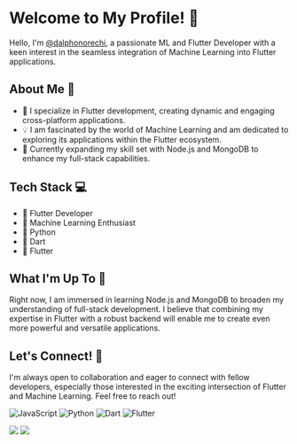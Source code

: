 # Welcome to My Profile! 👋

Hello, I'm [@dalphonorechi](https://github.com/dalphonorechi), a passionate ML and Flutter Developer with a keen interest in the seamless integration of Machine Learning into Flutter applications.

## About Me 🌱

- 🚀 I specialize in Flutter development, creating dynamic and engaging cross-platform applications.
- 💡 I am fascinated by the world of Machine Learning and am dedicated to exploring its applications within the Flutter ecosystem.
- 🌱 Currently expanding my skill set with Node.js and MongoDB to enhance my full-stack capabilities.

## Tech Stack 💻

- 📱 Flutter Developer
- 🤖 Machine Learning Enthusiast
- 🐍 Python
- 🎯 Dart
- 🔄 Flutter

## What I'm Up To 🚀

Right now, I am immersed in learning Node.js and MongoDB to broaden my understanding of full-stack development. I believe that combining my expertise in Flutter with a robust backend will enable me to create even more powerful and versatile applications.

## Let's Connect! 🤝

I'm always open to collaboration and eager to connect with fellow developers, especially those interested in the exciting intersection of Flutter and Machine Learning. Feel free to reach out!

![JavaScript](https://img.shields.io/badge/javascript-%23323330.svg?style=plastic&logo=javascript&logoColor=%23F7DF1E) ![Python](https://img.shields.io/badge/python-3670A0?style=plastic&logo=python&logoColor=ffdd54) ![Dart](https://img.shields.io/badge/dart-%230175C2.svg?style=plastic&logo=dart&logoColor=white) ![Flutter](https://img.shields.io/badge/Flutter-%2302569B.svg?style=plastic&logo=Flutter&logoColor=white)
<!---
dalphonorechi/dalphonorechi is a ✨ special ✨ repository because its `README.md` (this file) appears on your GitHub profile.
You can click the Preview link to take a look at your changes.
--->
<!-- [![Anurag's GitHub stats](https://github-readme-stats.vercel.app/api?username=dalphonorechi&show_icons=true&theme=onedark)](https://github.com/anuraghazra/github-readme-stats) -->

<!-- [![Top Langs](https://github-readme-stats.vercel.app/api/top-langs/?username=dalphonorechi&layout=compact)](https://github.com/anuraghazra/github-readme-stats) -->
<!-- # 📊GitHub Stats : -->
![](https://github-readme-stats.vercel.app/api?username=dalphonorechi&theme=onedark&hide_border=true&include_all_commits=false&count_private=true)
![](https://github-readme-streak-stats.herokuapp.com/?user=dalphonorechi&theme=onedark&hide_border=true)
